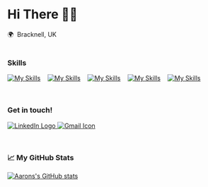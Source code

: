 Hi There 👋🏾
========================================================================================================================================

🌍  Bracknell, UK
<br/>
<br/>
### Skills

[![My Skills](https://skillicons.dev/icons?i=html)](https://skillicons.dev) 
&nbsp;&nbsp;
[![My Skills](https://skillicons.dev/icons?i=css)](https://skillicons.dev) 
&nbsp;&nbsp;
[![My Skills](https://skillicons.dev/icons?i=js)](https://skillicons.dev) 
&nbsp;&nbsp;
[![My Skills](https://skillicons.dev/icons?i=py)](https://skillicons.dev) 
&nbsp;&nbsp;
[![My Skills](https://skillicons.dev/icons?i=figma)](https://skillicons.dev) 


<br/>

### Get in touch!

<a href="https://www.linkedin.com/in/aaron-m-248198230/" title="LinkedIn"><img src="https://img.shields.io/badge/LinkedIn-0077B5?style=for-the-badge&logo=linkedin&logoColor=white"  alt="LinkedIn Logo"  />
<a href="mailto:aaronmerchant123@gmail.com" title="Write me an email"><img src="https://img.shields.io/badge/Gmail-D14836?style=for-the-badge&logo=gmail&logoColor=white"  alt="Gmail Icon" /></a>


</div>

<br/>

### &#x1f4c8; My GitHub Stats

[![Aarons's GitHub stats](https://github-readme-stats.vercel.app/api?username=AxM-1&theme=calm)](https://github.com/anuraghazra/github-readme-stats)
